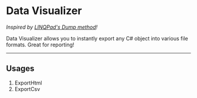# Data Visualizer
*Inspired by [LINQPad's Dump method](http://www.linqpad.net/#dump)!*

Data Visualizer allows you to instantly export any C# object into various file formats. Great for reporting!

----
## Usages
1. ExportHtml
2. ExportCsv